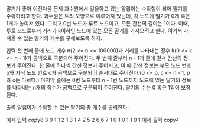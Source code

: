 딸기가 좋아
이전다음
문제
과수원에서 일을하고 있는 알랩이는 수확철이 되어 딸기를 수확하려고 한다. 과수원은 트리 모양으로 이루어져 있는데, 각 노드에 딸기가 0개 혹은 1개가 놓여져 있다.
그리고 0번 노드가 루트 노드이고, 모든 간선의 길이는 1이다. 이때, 루트 노드로부터 거리가 k이하인 노드에 있는 모든 딸기를 가져오려고 한다. 여기서 가져올 수 있는 딸기의 개수를 구해보도록 하자.  

입력
첫 번째 줄에 노드 개수 n(2 <= n <= 100000)과 거리를 나타내는 정수 k(0 <= k <= n - 1)가 공백으로 구분되어 주어진다.
두 번째 줄부터 n - 1개 줄에 걸쳐 간선의 정보가 주어진다. 한 줄에 하나씩 간선 정보가 주어지고, 이 때 간선 정보는 부모 노드 번호 p와 자식 노드 번호 c가 공백으로 구분되어 순서대로 주어진다.(0 <= p, c <= n - 1, p와 c는 다르다.)
마지막 줄에는 0번 노드부터 n - 1번 노드까지 노드에 있는 딸기의 정보를 나타내는 n개의 정수가 공백으로 구분되어 주어진다. 딸기의 수는 0 혹은 1임이 보장된다.  

출력
알랩이가 수확할 수 있는 딸기의 총 개수를 출력한다.  

예제 입력
copy8 3
0 1
1 2
1 3
1 4
2 5
2 6
6 7
1 0 1 0 1 1 0 1
예제 출력
copy4